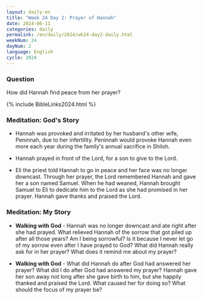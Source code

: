 ```yaml
---
layout: daily-en
title: "Week 24 Day 2: Prayer of Hannah"
date: 2024-06-11
categories: daily
permalink: /en/daily/2024/wk24-day2-daily.html
weekNum: 24
dayNum: 2
language: English
cycle: 2024
---
```


### Question     
How did Hannah find peace from her prayer?

{% include BibleLinks2024.html %} 

### Meditation: God's Story   
+ Hannah was provoked and irritated by her husband's other wife, Peninnah, due to her infertility. Peninnah would provoke Hannah even more each year during the family's annual sacrifice in Shiloh. 

+ Hannah prayed in front of the Lord, for a son to give to the Lord. 

+ Eli the priest told Hannah to go in peace and her face was no longer downcast. Through her prayer, the Lord remembered Hannah and gave her a son named Samuel. When he had weaned, Hannah brought Samuel to Eli to dedicate him to the Lord as she had promised in her prayer. Hannah gave thanks and praised the Lord. 

### Meditation: My Story   
+ **Walking with God** - Hannah was no longer downcast and ate right after she had prayed. What relieved Hannah of the sorrow that got piled up after all those years? Am I being sorrowful? Is it because I never let go of my sorrow even after I have prayed to God? What did Hannah really ask for in her prayer? What does it remind me about my prayer? 

+ **Walking with God** - What did Hannah do after God had answered her prayer? What did I do after God had answered my prayer? Hannah gave her son away not long after she gave birth to him, but she happily thanked and praised the Lord. What caused her for doing so? What should the focus of my prayer be? 
